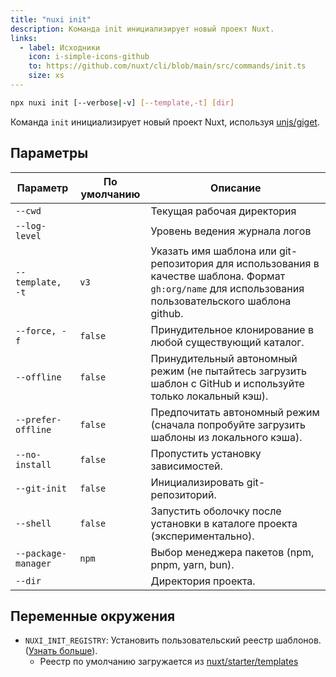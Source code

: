 ```yaml
---
title: "nuxi init"
description: Команда init инициализирует новый проект Nuxt.
links:
  - label: Исходники
    icon: i-simple-icons-github
    to: https://github.com/nuxt/cli/blob/main/src/commands/init.ts
    size: xs
---
```


```bash [Terminal]
npx nuxi init [--verbose|-v] [--template,-t] [dir]
```

Команда `init` инициализирует новый проект Nuxt, используя [unjs/giget](https://github.com/unjs/giget).

## Параметры

Параметр            | По умолчанию | Описание
--------------------|--------------|-----------------------------------------------------------------------------------------------------------------------
`--cwd`             |              | Текущая рабочая директория
`--log-level`       |              | Уровень ведения журнала логов
`--template, -t`    | `v3`         | Указать имя шаблона или git-репозитория для использования в качестве шаблона. Формат `gh:org/name` для использования пользовательского шаблона github.
`--force, -f`       | `false`      | Принудительное клонирование в любой существующий каталог.
`--offline`         | `false`      | Принудительный автономный режим (не пытайтесь загрузить шаблон с GitHub и используйте только локальный кэш).
`--prefer-offline`  | `false`      | Предпочитать автономный режим (сначала попробуйте загрузить шаблоны из локального кэша).
`--no-install`      | `false`      | Пропустить установку зависимостей.
`--git-init`        | `false`      | Инициализировать git-репозиторий.
`--shell`           | `false`      | Запустить оболочку после установки в каталоге проекта (экспериментально).
`--package-manager` | `npm`        | Выбор менеджера пакетов (npm, pnpm, yarn, bun).
`--dir`             |              | Директория проекта.

## Переменные окружения

- `NUXI_INIT_REGISTRY`: Установить пользовательский реестр шаблонов. ([Узнать больше](https://github.com/unjs/giget#custom-registry)).
  - Реестр по умолчанию загружается из [nuxt/starter/templates](https://github.com/nuxt/starter/tree/templates/templates)
